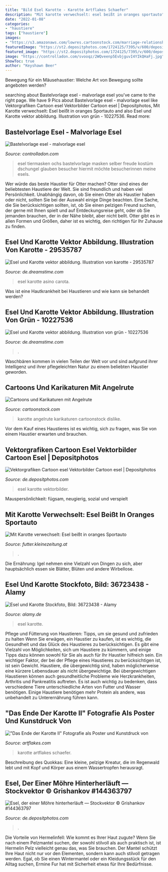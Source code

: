 ```yaml
---
title: "Bild Esel Karotte - Karotte Artflakes Schaefer"
description: "Mit karotte verwechselt: esel beißt in oranges sportauto"
date: "2022-01-08"
categories:
- "haustiere"
tags: ["haustiere"]
images:
- "https://s3.amazonaws.com/lowres.cartoonstock.com/marriage-relationships-bottle-beer-alcohol-drinks-lagers-sea0322_low.jpg"
featuredImage: "https://st2.depositphotos.com/1724125/7395/v/600/depositphotos_73956165-stock-illustration-donkey-and-carrot.jpg"
featured_image: "https://st2.depositphotos.com/1724125/7395/v/600/depositphotos_73956165-stock-illustration-donkey-and-carrot.jpg"
image: "https://controlladon.com/svooqz/2WQveenp5EvbjguvI4YIkQHaFj.jpg"
ShowToc: true
author: "Keyshawn Beer"
---
```



Bewegung für ein Mäusehaustier: Welche Art von Bewegung sollte angeboten werden?

	

		
searching about Bastelvorlage esel - malvorlage esel you've came to the right page. We have 9 Pics about Bastelvorlage esel - malvorlage esel like Vektorgrafiken Cartoon esel Vektorbilder Cartoon esel | Depositphotos, Mit Karotte verwechselt: Esel beißt in oranges Sportauto and also Esel und Karotte vektor abbildung. Illustration von grün - 10227536. Read more:
		
    
## Bastelvorlage Esel - Malvorlage Esel

<img loading=lazy src="https://controlladon.com/svooqz/2WQveenp5EvbjguvI4YIkQHaFj.jpg" onerror="this.onerror=null;this.src='https://tse4.mm.bing.net/th?id=OIP.8f7oaG2l0th5lzPAgYebggAAAA&amp;pid=15.1';" alt="Bastelvorlage esel - malvorlage esel">

_Source: controlladon.com_

>esel tiermasken ochs bastelvorlage masken selber freude kostüm dschungel glauben besucher hiermit möchte besucherinnen meine esels. 

	

Wer würde das beste Haustier für Otter machen?
Otter sind eines der beliebtesten Haustiere der Welt. Sie sind freundlich und haben viel Persönlichkeit. Unabhängig davon, ob Sie einen Otter als Haustier haben oder nicht, sollten Sie bei der Auswahl einige Dinge beachten. Eine Sache, die Sie berücksichtigen sollten, ist, ob Sie einen pelzigen Freund suchen, der gerne mit Ihnen spielt und auf Entdeckungsreise geht, oder ob Sie jemanden brauchen, der in der Nähe bleibt, aber nicht bellt. Otter gibt es in allen Formen und Größen, daher ist es wichtig, den richtigen für Ihr Zuhause zu finden.

    
## Esel Und Karotte Vektor Abbildung. Illustration Von Karotte - 29535787

<img loading=lazy src="https://thumbs.dreamstime.com/z/esel-und-karotte-29535787.jpg" onerror="this.onerror=null;this.src='https://tse4.mm.bing.net/th?id=OIP.fa2zI60gxwpJuL5dJGmsEAHaGj&amp;pid=15.1';" alt="Esel und Karotte vektor abbildung. Illustration von karotte - 29535787">

_Source: de.dreamstime.com_

>esel karotte asino carota. 

	

Was ist eine Hautkrankheit bei Haustieren und wie kann sie behandelt werden?

    
## Esel Und Karotte Vektor Abbildung. Illustration Von Grün - 10227536

<img loading=lazy src="https://thumbs.dreamstime.com/b/esel-und-karotte-10227536.jpg" onerror="this.onerror=null;this.src='https://tse1.mm.bing.net/th?id=OIP.kESsrFp9u2eU7zangkkLLAHaFj&amp;pid=15.1';" alt="Esel und Karotte vektor abbildung. Illustration von grün - 10227536">

_Source: de.dreamstime.com_

>. 

	

Waschbären kommen in vielen Teilen der Welt vor und sind aufgrund ihrer Intelligenz und ihrer pflegeleichten Natur zu einem beliebten Haustier geworden.

    
## Cartoons Und Karikaturen Mit Angelrute

<img loading=lazy src="https://s3.amazonaws.com/lowres.cartoonstock.com/marriage-relationships-bottle-beer-alcohol-drinks-lagers-sea0322_low.jpg" onerror="this.onerror=null;this.src='https://tse4.mm.bing.net/th?id=OIP.P9KAvSo70mBSmi9aihyZewHaFg&amp;pid=15.1';" alt="Cartoons und Karikaturen mit Angelrute">

_Source: cartoonstock.com_

>karotte angelrute karikaturen cartoonstock dislike. 

	

Vor dem Kauf eines Haustieres ist es wichtig, sich zu fragen, was Sie von einem Haustier erwarten und brauchen.

    
## Vektorgrafiken Cartoon Esel Vektorbilder Cartoon Esel | Depositphotos

<img loading=lazy src="https://st2.depositphotos.com/1724125/7395/v/600/depositphotos_73956165-stock-illustration-donkey-and-carrot.jpg" onerror="this.onerror=null;this.src='https://tse2.mm.bing.net/th?id=OIP.Rf5e1k1lEGUMudM8lwMjjAHaEO&amp;pid=15.1';" alt="Vektorgrafiken Cartoon esel Vektorbilder Cartoon esel | Depositphotos">

_Source: de.depositphotos.com_

>esel karotte vektorbilder. 

	

Mauspersönlichkeit: fügsam, neugierig, sozial und verspielt

    
## Mit Karotte Verwechselt: Esel Beißt In Oranges Sportauto

<img loading=lazy src="https://i1.wp.com/futter.kleinezeitung.at/wp-content/uploads/2016/09/donkey-1062669_1280.jpg?resize=1170%2C585&amp;ssl=1" onerror="this.onerror=null;this.src='https://tse1.mm.bing.net/th?id=OIP.KX8FzDIBahQbulIzSBS7dgHaDt&amp;pid=15.1';" alt="Mit Karotte verwechselt: Esel beißt in oranges Sportauto">

_Source: futter.kleinezeitung.at_

>. 

	

Die Ernährung: Igel nehmen eine Vielzahl von Dingen zu sich, aber hauptsächlich essen sie Blätter, Blüten und andere Wirbellose.

    
## Esel Und Karotte Stockfoto, Bild: 36723438 - Alamy

<img loading=lazy src="https://l450v.alamy.com/450vde/brackc/karotte-stick-und-esel-tiefenscharfe-brackc.jpg" onerror="this.onerror=null;this.src='https://tse4.mm.bing.net/th?id=OIP.h18jMWhb5Dp2nmYefTTwqgC-Es&amp;pid=15.1';" alt="Esel und Karotte Stockfoto, Bild: 36723438 - Alamy">

_Source: alamy.de_

>esel karotte. 

	

Pflege und Fütterung von Haustieren: Tipps, um sie gesund und zufrieden zu halten
Wenn Sie erwägen, ein Haustier zu kaufen, ist es wichtig, die Gesundheit und das Glück des Haustieres zu berücksichtigen. Es gibt eine Vielzahl von Möglichkeiten, sich um Haustiere zu kümmern, und einige Tipps dazu können sowohl für Sie als auch für Ihr Haustier hilfreich sein. Ein wichtiger Faktor, der bei der Pflege eines Haustieres zu berücksichtigen ist, ist sein Gewicht. Haustiere, die übergewichtig sind, haben möglicherweise eine kürzere Lebensdauer als nicht übergewichtige. Bei übergewichtigen Haustieren können auch gesundheitliche Probleme wie Herzkrankheiten, Arthritis und Pankreatitis auftreten. Es ist auch wichtig zu bedenken, dass verschiedene Tiere unterschiedliche Arten von Futter und Wasser benötigen. Einige Haustiere benötigen mehr Protein als andere, was unbehandelt zu Unterernährung führen kann.

    
## &quot;Das Ende Der Karotte II&quot; Fotografie Als Poster Und Kunstdruck Von

<img loading=lazy src="https://www.artflakes.com/artwork/products/232337/zoom/DSC_0034x2d.jpg?1291143516" onerror="this.onerror=null;this.src='https://tse4.mm.bing.net/th?id=OIP.YU8fuTU7bFWC1YL41mFg3QHaE7&amp;pid=15.1';" alt="&quot;Das Ende der Karotte II&quot; Fotografie als Poster und Kunstdruck von">

_Source: artflakes.com_

>karotte artflakes schaefer. 

	

Beschreibung des Quokkas: Eine kleine, pelzige Kreatur, die im Regenwald lebt und mit Kopf und Körper aus einem Wassertropfen herausragt.

    
## Esel, Der Einer Möhre Hinterherläuft — Stockvektor © Grishankov #144363797

<img loading=lazy src="https://st3.depositphotos.com/4222283/14436/v/1600/depositphotos_144363797-stock-illustration-donkey-running-after-a-carrot.jpg" onerror="this.onerror=null;this.src='https://tse2.mm.bing.net/th?id=OIP.-pwVGKIgA-iBpA50GcdD1AHaNo&amp;pid=15.1';" alt="Esel, der einer Möhre hinterherläuft — Stockvektor © Grishankov #144363797">

_Source: de.depositphotos.com_

>. 

	

Die Vorteile von Hermelinfell: Wie kommt es Ihrer Haut zugute?
Wenn Sie nach einem Pelzmantel suchen, der sowohl stilvoll als auch praktisch ist, ist Hermelin Pelz vielleicht genau das, was Sie brauchen. Der Mantel schützt Ihre Haut nicht nur vor den Elementen, sondern kann auch stilvoll getragen werden. Egal, ob Sie einen Wintermantel oder ein Kleidungsstück für den Alltag suchen, Ermine Fur hat mit Sicherheit etwas für Ihre Bedürfnisse.

